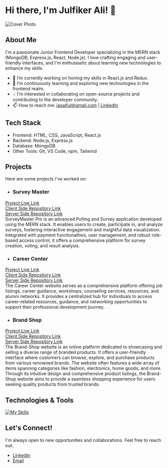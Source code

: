 # Hi there, I'm Julfiker Ali! 👋

![Cover Photo](link_to_your_cover_photo.jpg)

## About Me
I'm a passionate Junior Frontend Developer specializing in the MERN stack (MongoDB, Express.js, React, Node.js). I love crafting engaging and user-friendly interfaces, and I'm enthusiastic about learning new technologies to enhance my skills.

- 🔭 I’m currently working on honing my skills in React.js and Redux.
- 🌱 I’m continuously learning and exploring new technologies in the frontend realm.
- 💡 I’m interested in collaborating on open-source projects and contributing to the developer community.
- 📫 How to reach me: jasaiful@gmail.com | [LinkedIn](https://www.linkedin.com/in/julfikerali/)

## Tech Stack
- Frontend: HTML, CSS, JavaScript, React.js
- Backend: Node.js, Express.js
- Database: MongoDB
- Other Tools: Git, VS Code, npm, Tailwind

## Projects
Here are some projects I've worked on:
- ### Survey Master
[Project Live Link](https://surveymaster-96ecd.web.app)  
[Client Side Repository Link](https://github.com/jasaiful/survey-master-client.git)  
[Server Side Repository Link](https://github.com/jasaiful/survey-master-server.git)  
SurveyMaster Pro is an advanced Polling and Survey application developed using the MERN stack. It enables users to create, participate in, and analyze surveys, fostering interactive engagement and insightful data visualization. Integrated with payment functionalities, user management, and robust role-based access control, it offers a comprehensive platform for survey creation, voting, and result analysis.

- ### Career Center
[Project Live Link](https://neon-baklava-ee1d7f.netlify.app)  
[Client Side Repository Link](https://github.com/jasaiful/career_center_client.git)  
[Server Side Repository Link](https://github.com/jasaiful/career_center_server.git)  
The Career Center website serves as a comprehensive platform offering job listings, career guidance, workshops, counseling services, resources, and alumni networks. It provides a centralized hub for individuals to access career-related resources, guidance, and networking opportunities to support their professional development journey.

- ### Brand Shop
[Project Live Link](https://brand-shop-c7580.web.app)  
[Client Side Repository Link](https://github.com/jasaiful/brand-shop-client.git)  
[Server Side Repository Link](https://github.com/jasaiful/brand-shop-server.git)  
The Brand-Shop website is an online platform dedicated to showcasing and selling a diverse range of branded products. It offers a user-friendly interface where customers can browse, explore, and purchase products from various renowned brands. The website often features a wide array of items spanning categories like fashion, electronics, home goods, and more. Through its intuitive design and comprehensive product listings, the Brand-Shop website aims to provide a seamless shopping experience for users seeking quality products from trusted brands.

## Technologies & Tools
[![My Skills](https://skillicons.dev/icons?i=html,css,js,react,nodejs,express,mongodb,tailwind,git,vscode)](https://skillicons.dev)


## Let's Connect!
I'm always open to new opportunities and collaborations. Feel free to reach out:
- [LinkedIn](https://www.linkedin.com/in/julfikerali/)
- [Email](jasaiful@gmail.com)
